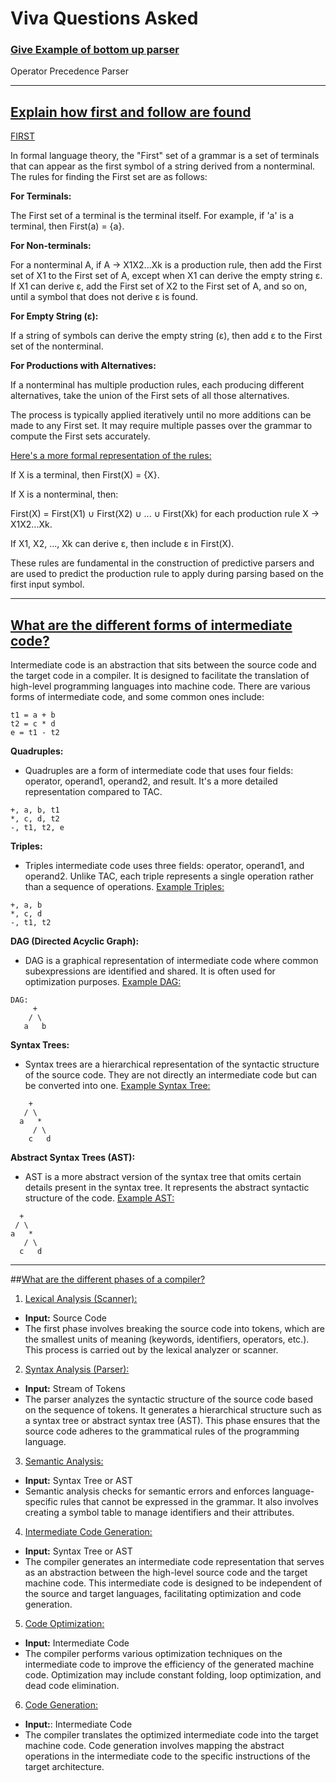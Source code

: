 
# Viva Questions Asked

  

### <u>Give Example of bottom up parser</u>
Operator Precedence Parser

  

---

## <u>Explain how first and follow are found</u>

  

<u>FIRST</u>

  

In formal language theory, the "First" set of a grammar is a set of terminals that can appear as the first symbol of a string derived from a nonterminal. The rules for finding the First set are as follows:

  

**For Terminals:**

  

The First set of a terminal is the terminal itself. For example, if 'a' is a terminal, then First(a) = {a}.

**For Non-terminals:**

  

For a nonterminal A, if A → X1X2...Xk is a production rule, then add the First set of X1 to the First set of A, except when X1 can derive the empty string ε. If X1 can derive ε, add the First set of X2 to the First set of A, and so on, until a symbol that does not derive ε is found.

**For Empty String (ε):**

  

If a string of symbols can derive the empty string (ε), then add ε to the First set of the nonterminal.

**For Productions with Alternatives:**

  

If a nonterminal has multiple production rules, each producing different alternatives, take the union of the First sets of all those alternatives.

The process is typically applied iteratively until no more additions can be made to any First set. It may require multiple passes over the grammar to compute the First sets accurately.

  

<u>Here's a more formal representation of the rules:</u>

  

If X is a terminal, then First(X) = {X}.

If X is a nonterminal, then:

First(X) = First(X1) ∪ First(X2) ∪ ... ∪ First(Xk) for each production rule X → X1X2...Xk.

If X1, X2, ..., Xk can derive ε, then include ε in First(X).

These rules are fundamental in the construction of predictive parsers and are used to predict the production rule to apply during parsing based on the first input symbol.

---

## <u>What are the different forms of intermediate code?</u>

Intermediate code is an abstraction that sits between the source code and the target code in a compiler. It is designed to facilitate the translation of high-level programming languages into machine code. There are various forms of intermediate code, and some common ones include:

```
t1 = a + b
t2 = c * d
e = t1 - t2

```
**Quadruples:**

- Quadruples are a form of intermediate code that uses four fields: operator, operand1, operand2, and result. It's a more detailed representation compared to TAC.

```
+, a, b, t1
*, c, d, t2
-, t1, t2, e

```

**Triples:**

- Triples intermediate code uses three fields: operator, operand1, and operand2. Unlike TAC, each triple represents a single operation rather than a sequence of operations.
<u>Example Triples:</u>
```
+, a, b
*, c, d
-, t1, t2
```

**DAG (Directed Acyclic Graph):**

- DAG is a graphical representation of intermediate code where common subexpressions are identified and shared. It is often used for optimization purposes.
<u>Example DAG:</u>
```
DAG:
     +
    / \
   a   b
```

**Syntax Trees:**

- Syntax trees are a hierarchical representation of the syntactic structure of the source code. They are not directly an intermediate code but can be converted into one.
<u>Example Syntax Tree:</u>
```
    +
   / \
  a   *
     / \
    c   d
```

**Abstract Syntax Trees (AST):**

- AST is a more abstract version of the syntax tree that omits certain details present in the syntax tree. It represents the abstract syntactic structure of the code.
<u>Example AST:</u>
```
  +
 / \
a   *
   / \
  c   d
```

---

##<u>What are the different phases of a compiler?</u>

1. <u>Lexical Analysis (Scanner):</u>

- **Input:** Source Code
- The first phase involves breaking the source code into tokens, which are the smallest units of meaning (keywords, identifiers, operators, etc.). This process is carried out by the lexical analyzer or scanner.
2. <u>Syntax Analysis (Parser):</u>

- **Input:** Stream of Tokens
- The parser analyzes the syntactic structure of the source code based on the sequence of tokens. It generates a hierarchical structure such as a syntax tree or abstract syntax tree (AST). This phase ensures that the source code adheres to the grammatical rules of the programming language.
3. <u>Semantic Analysis:</u>

- **Input:** Syntax Tree or AST
- Semantic analysis checks for semantic errors and enforces language-specific rules that cannot be expressed in the grammar. It also involves creating a symbol table to manage identifiers and their attributes.
4. <u>Intermediate Code Generation:</u>

- **Input:** Syntax Tree or AST
- The compiler generates an intermediate code representation that serves as an abstraction between the high-level source code and the target machine code. This intermediate code is designed to be independent of the source and target languages, facilitating optimization and code generation.
5. <u>Code Optimization:</u>

- **Input:** Intermediate Code
- The compiler performs various optimization techniques on the intermediate code to improve the efficiency of the generated machine code. Optimization may include constant folding, loop optimization, and dead code elimination.
6. <u>Code Generation:</u>

- **Input:**: Intermediate Code
- The compiler translates the optimized intermediate code into the target machine code. Code generation involves mapping the abstract operations in the intermediate code to the specific instructions of the target architecture.